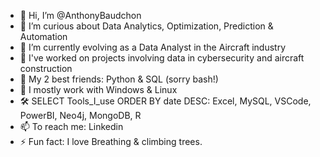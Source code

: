 - 👋 Hi, I’m @AnthonyBaudchon
- 👀 I’m curious about Data Analytics, Optimization, Prediction & Automation
- 🌱 I’m currently evolving as a Data Analyst in the Aircraft industry
- 💞️ I've worked on projects involving data in cybersecurity and aircraft construction
- 🐸 My 2 best friends: Python & SQL (sorry bash!)
- 💾 I mostly work with Windows & Linux
- 🛠️ SELECT Tools_I_use ORDER BY date DESC: Excel, MySQL, VSCode, PowerBI, Neo4j, MongoDB, R
- 📫 To reach me: Linkedin
- ⚡ Fun fact: I love Breathing & climbing trees.
